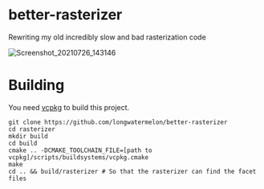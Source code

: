 # better-rasterizer
Rewriting my old incredibly slow and bad rasterization code

![Screenshot_20210726_143146](https://user-images.githubusercontent.com/73869536/127062028-b623bba3-cbdc-4be2-aeab-f8796d453065.png)

# Building
You need [vcpkg](https://github.com/microsoft/vcpkg) to build this project.
```
git clone https://github.com/longwatermelon/better-rasterizer
cd rasterizer
mkdir build
cd build
cmake .. -DCMAKE_TOOLCHAIN_FILE=[path to vcpkg]/scripts/buildsystems/vcpkg.cmake
make
cd .. && build/rasterizer # So that the rasterizer can find the facet files
```

